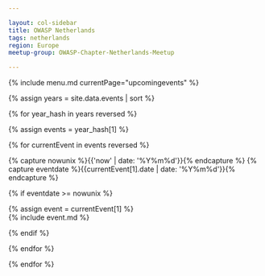 ```yaml
---

layout: col-sidebar
title: OWASP Netherlands
tags: netherlands
region: Europe
meetup-group: OWASP-Chapter-Netherlands-Meetup

---
```


{% include menu.md currentPage="upcomingevents" %} 

{% assign years = site.data.events | sort %}

{% for year_hash in years reversed %}

{% assign events = year_hash[1] %}

{% for currentEvent in events reversed %}

{% capture nowunix %}{{'now' | date: '%Y%m%d'}}{% endcapture %}
{% capture eventdate %}{{currentEvent[1].date | date: '%Y%m%d'}}{% endcapture %}

{% if eventdate >= nowunix %} 

{% assign event = currentEvent[1] %}  
{% include event.md %}

{% endif %}

{% endfor %}

{% endfor %}
